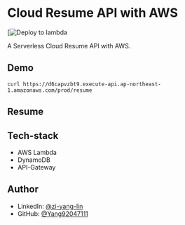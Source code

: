 # Cloud Resume API with AWS

[![Deploy to lambda](https://github.com/Yang92047111/resume)

A Serverless Cloud Resume API with AWS.

## Demo

`curl https://d6capvzbt9.execute-api.ap-northeast-1.amazonaws.com/prod/resume`

## Resume

## Tech-stack

- AWS Lambda
- DynamoDB
- API-Gateway

## Author

- LinkedIn: [@zi-yang-lin](https://www.linkedin.com/in/zi-yang-lin/)
- GitHub: [@Yang92047111](https://github.com/Yang92047111)
